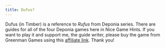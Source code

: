 ```yaml
---
title: Dufus?
---
```


Dufus (in Timber) is a reference to *Rufus* from Deponia series. There are guides for all of the four Deponia games here in Nice Game Hints. If you want to play it and support me, the guide writer, please buy the game from Greenman Games using this [affiliate link](https://www.jdoqocy.com/click-100219050-13658755?url=https%3A%2F%2Fwww.greenmangaming.com%2Fgames%2Fdeponia%2FUS&cjsku=PADBD226C4DF). Thank you!
